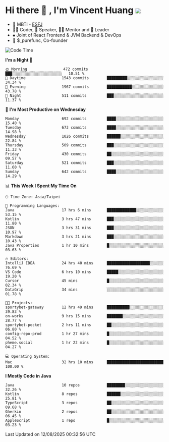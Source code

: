 # Hi there 👋 , I'm Vincent Huang ![](https://komarev.com/ghpvc/?username=Jian-Min-Huang)
- 👀 MBTI - [ESFJ](https://www.16personalities.com/esfj-personality)
- 👨‍💻 Coder, 🎤 Speaker, 👨‍🏫 Mentor and 🚀 Leader
- ♠️ Joint of React Frontend & JVM Backend & DevOps
- 💼 $_purefunc, Co-founder

<!--START_SECTION:waka-->
![Code Time](http://img.shields.io/badge/Code%20Time-5%2C759%20hrs%205%20mins-blue)

**I'm a Night 🦉** 

```text
🌞 Morning                472 commits         ███░░░░░░░░░░░░░░░░░░░░░░   10.51 % 
🌆 Daytime                1543 commits        █████████░░░░░░░░░░░░░░░░   34.34 % 
🌃 Evening                1967 commits        ███████████░░░░░░░░░░░░░░   43.78 % 
🌙 Night                  511 commits         ███░░░░░░░░░░░░░░░░░░░░░░   11.37 % 
```
📅 **I'm Most Productive on Wednesday** 

```text
Monday                   692 commits         ████░░░░░░░░░░░░░░░░░░░░░   15.40 % 
Tuesday                  673 commits         ████░░░░░░░░░░░░░░░░░░░░░   14.98 % 
Wednesday                1026 commits        ██████░░░░░░░░░░░░░░░░░░░   22.84 % 
Thursday                 509 commits         ███░░░░░░░░░░░░░░░░░░░░░░   11.33 % 
Friday                   430 commits         ██░░░░░░░░░░░░░░░░░░░░░░░   09.57 % 
Saturday                 521 commits         ███░░░░░░░░░░░░░░░░░░░░░░   11.60 % 
Sunday                   642 commits         ████░░░░░░░░░░░░░░░░░░░░░   14.29 % 
```


📊 **This Week I Spent My Time On** 

```text
🕑︎ Time Zone: Asia/Taipei

💬 Programming Languages: 
Java                     17 hrs 6 mins       █████████████░░░░░░░░░░░░   53.15 % 
Kotlin                   3 hrs 47 mins       ███░░░░░░░░░░░░░░░░░░░░░░   11.80 % 
JSON                     3 hrs 31 mins       ███░░░░░░░░░░░░░░░░░░░░░░   10.97 % 
Markdown                 3 hrs 21 mins       ███░░░░░░░░░░░░░░░░░░░░░░   10.43 % 
Java Properties          1 hr 10 mins        █░░░░░░░░░░░░░░░░░░░░░░░░   03.63 % 

🔥 Editors: 
IntelliJ IDEA            24 hrs 40 mins      ███████████████████░░░░░░   76.69 % 
VS Code                  6 hrs 10 mins       █████░░░░░░░░░░░░░░░░░░░░   19.20 % 
Cursor                   45 mins             █░░░░░░░░░░░░░░░░░░░░░░░░   02.34 % 
DataGrip                 34 mins             ░░░░░░░░░░░░░░░░░░░░░░░░░   01.78 % 

🐱‍💻 Projects: 
sportybet-gateway        12 hrs 49 mins      ██████████░░░░░░░░░░░░░░░   39.83 % 
on-works                 9 hrs 15 mins       ███████░░░░░░░░░░░░░░░░░░   28.77 % 
sportybet-pocket         2 hrs 11 mins       ██░░░░░░░░░░░░░░░░░░░░░░░   06.80 % 
config-repo-prod         1 hr 27 mins        █░░░░░░░░░░░░░░░░░░░░░░░░   04.52 % 
pheme.social             1 hr 22 mins        █░░░░░░░░░░░░░░░░░░░░░░░░   04.27 % 

💻 Operating System: 
Mac                      32 hrs 10 mins      █████████████████████████   100.00 % 
```

**I Mostly Code in Java** 

```text
Java                     10 repos            ████████░░░░░░░░░░░░░░░░░   32.26 % 
Kotlin                   8 repos             ██████░░░░░░░░░░░░░░░░░░░   25.81 % 
TypeScript               3 repos             ██░░░░░░░░░░░░░░░░░░░░░░░   09.68 % 
Gherkin                  2 repos             ██░░░░░░░░░░░░░░░░░░░░░░░   06.45 % 
AppleScript              1 repo              █░░░░░░░░░░░░░░░░░░░░░░░░   03.23 % 
```




 Last Updated on 12/08/2025 00:32:56 UTC
<!--END_SECTION:waka-->
